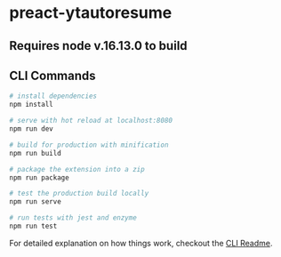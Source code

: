 # preact-ytautoresume

## Requires node v.16.13.0 to build

## CLI Commands

``` bash
# install dependencies
npm install

# serve with hot reload at localhost:8080
npm run dev

# build for production with minification
npm run build

# package the extension into a zip
npm run package

# test the production build locally
npm run serve

# run tests with jest and enzyme
npm run test
```

For detailed explanation on how things work, checkout the [CLI Readme](https://github.com/developit/preact-cli/blob/master/README.md).
